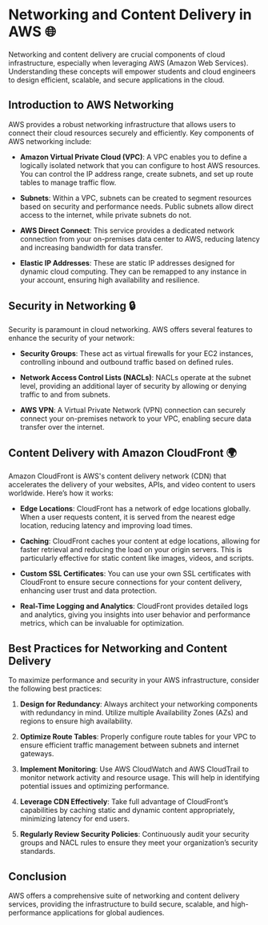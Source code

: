 # Networking and Content Delivery in AWS 🌐
Networking and content delivery are crucial components of cloud infrastructure, especially when leveraging AWS (Amazon Web Services). Understanding these concepts will empower students and cloud engineers to design efficient, scalable, and secure applications in the cloud.

## Introduction to AWS Networking

AWS provides a robust networking infrastructure that allows users to connect their cloud resources securely and efficiently. Key components of AWS networking include:

- **Amazon Virtual Private Cloud (VPC)**: A VPC enables you to define a logically isolated network that you can configure to host AWS resources. You can control the IP address range, create subnets, and set up route tables to manage traffic flow.

- **Subnets**: Within a VPC, subnets can be created to segment resources based on security and performance needs. Public subnets allow direct access to the internet, while private subnets do not.

- **AWS Direct Connect**: This service provides a dedicated network connection from your on-premises data center to AWS, reducing latency and increasing bandwidth for data transfer.

- **Elastic IP Addresses**: These are static IP addresses designed for dynamic cloud computing. They can be remapped to any instance in your account, ensuring high availability and resilience.

## Security in Networking 🔒

Security is paramount in cloud networking. AWS offers several features to enhance the security of your network:

- **Security Groups**: These act as virtual firewalls for your EC2 instances, controlling inbound and outbound traffic based on defined rules.

- **Network Access Control Lists (NACLs)**: NACLs operate at the subnet level, providing an additional layer of security by allowing or denying traffic to and from subnets.

- **AWS VPN**: A Virtual Private Network (VPN) connection can securely connect your on-premises network to your VPC, enabling secure data transfer over the internet.

## Content Delivery with Amazon CloudFront 🌍

Amazon CloudFront is AWS's content delivery network (CDN) that accelerates the delivery of your websites, APIs, and video content to users worldwide. Here’s how it works:

- **Edge Locations**: CloudFront has a network of edge locations globally. When a user requests content, it is served from the nearest edge location, reducing latency and improving load times.

- **Caching**: CloudFront caches your content at edge locations, allowing for faster retrieval and reducing the load on your origin servers. This is particularly effective for static content like images, videos, and scripts.

- **Custom SSL Certificates**: You can use your own SSL certificates with CloudFront to ensure secure connections for your content delivery, enhancing user trust and data protection.

- **Real-Time Logging and Analytics**: CloudFront provides detailed logs and analytics, giving you insights into user behavior and performance metrics, which can be invaluable for optimization.

## Best Practices for Networking and Content Delivery

To maximize performance and security in your AWS infrastructure, consider the following best practices:

1. **Design for Redundancy**: Always architect your networking components with redundancy in mind. Utilize multiple Availability Zones (AZs) and regions to ensure high availability.

2. **Optimize Route Tables**: Properly configure route tables for your VPC to ensure efficient traffic management between subnets and internet gateways.

3. **Implement Monitoring**: Use AWS CloudWatch and AWS CloudTrail to monitor network activity and resource usage. This will help in identifying potential issues and optimizing performance.

4. **Leverage CDN Effectively**: Take full advantage of CloudFront’s capabilities by caching static and dynamic content appropriately, minimizing latency for end users.

5. **Regularly Review Security Policies**: Continuously audit your security groups and NACL rules to ensure they meet your organization’s security standards.

## Conclusion

AWS offers a comprehensive suite of networking and content delivery services, providing the infrastructure to build secure, scalable, and high-performance applications for global audiences.
